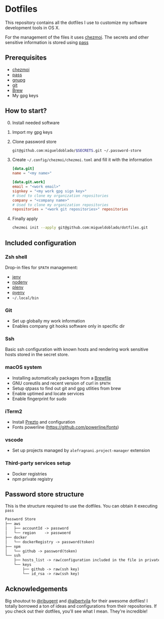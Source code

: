 # Dotfiles

This repository contains all the dotfiles I use to customize my software development tools in OS X.

For the management of the files it uses [chezmoi](https://www.chezmoi.io/).
The secrets and other sensitive information is stored using [pass](https://www.passwordstore.org/)

## Prerequisites

- [chezmoi](https://www.chezmoi.io/)
- [pass](https://www.passwordstore.org/)
- [gnupg](https://gnupg.org/)
- [git](https://git-scm.com/)
- [Brew](https://brew.sh)
- My gpg keys

## How to start?

0. Install needed software
1. Import my gpg keys
2. Clone password store

    ```sh
    git@github.com:migueldoblado/$SECRETS.git ~/.password-store
    ```

3. Create `~/.config/chezmoi/chezmoi.toml` and fill it with the information

    ```toml
    [data.git]
    name = "<my name>"

    [data.git.work]
    email = "<work email>"
    signkey = "<my work gpg sign key>"
    # Used to clone my organization repositories
    company = "<company name>"
    # Used to clone my organization repositories
    repositories = "<work git repositories>" repositories
    ```

4. Finally apply

    ```sh
    chezmoi init --apply git@github.com:migueldoblado/dotfiles.git
    ```

## Included configuration

### Zsh shell

Drop-in files for `$PATH` management:

- [jenv](https://www.jenv.be/)
- [nodenv](https://github.com/nodenv/nodenv)
- [plenv](https://github.com/tokuhirom/plenv)
- [pyenv](https://github.com/pyenv/pyenv)
- `~/.local/bin`

### Git

- Set up globally my work information
- Enables company git hooks software only in specific dir

### Ssh

Basic ssh configuration with known hosts and rendering work sensitive hosts stored in the secret store.

### macOS system

- Installing automatically packages from a [Brewfile](https://github.com/migueldoblado/lm-dotfiles/blob/main/Brewfile)
- GNU coreutils and recent version of curl in `$PATH`
- Setup qtpass to find out git and gpg utlities from brew
- Enable uptimed and locate services
- Enable fingerprint for sudo

### iTerm2

- Install [Prezto](https://github.com/sorin-ionescu/prezto.git) and configuration
- Fonts powerline (https://github.com/powerline/fonts)

### vscode

- Set up projects managed by `alefragnani.project-manager` extension

### Third-party services setup

- Docker registries
- npm private registry

## Password store structure

This is the structure required to use the dotfiles. You can obtain it executing `pass`

```txt
Password Store
├── aws
│   ├── accountId -> password
│   └── region    -> passwoerd
├── docker
│   └── dockerRegistry -> password(token)
├── npm
│   └── github -> password(token)
└── ssh
    ├── hosts_list -> raw(configuration included in the file in private_dot_ssh/config.tmpl)
    └── keys
        ├── github -> raw(ssh key)
        └── id_rsa -> raw(ssh key)
```

## Acknowledgements

Big shoutout to [@ribugent](https://github.com/ribugent/dotfiles) and [@albertvila](https://github.com/albertvila/dotfiles) for their awesome dotfiles!
I totally borrowed a ton of ideas and configurations from their repositories. If you check out their dotfiles, you'll see what I mean. They're incredible!
